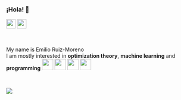 ### ¡Hola! 👋  


<!-- social media -->
<a href="https://www.linkedin.com/in/emilio-ruiz-moreno-43438b230/" target="_blank"><img height="25" src="https://img.icons8.com/color/344/linkedin.png"/></a>
<a href="https://scholar.google.com/citations?user=Q5mWKwoAAAAJ&hl=en" target="_blank"><img height="25" src="https://img.icons8.com/color/344/google-scholar--v3.png"/></a>

<br/>

My name is Emilio Ruiz-Moreno \
I am mostly interested in **optimization theory**, **machine learning** and **programming** 
<code><img height="30" src="https://img.icons8.com/color/344/python--v1.png"></code>
<code><img height="30" src="https://img.icons8.com/color/452/git.png"></code>
<code><img height="30" src="https://img.icons8.com/color/344/docker.png"></code>
<code><img height="30" src="https://img.icons8.com/color/344/linux--v1.png"></code>

<br/>

![](https://visitor-badge.glitch.me/badge?page_id=emrumo.emrumo)
